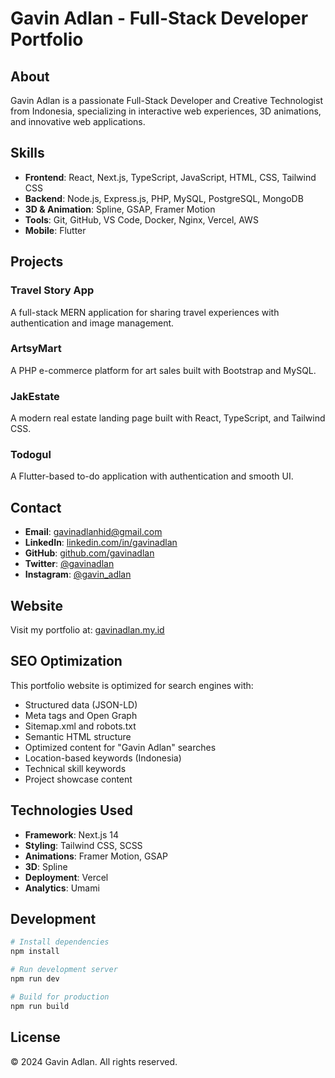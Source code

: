 # Gavin Adlan - Full-Stack Developer Portfolio

## About

Gavin Adlan is a passionate Full-Stack Developer and Creative Technologist from Indonesia, specializing in interactive web experiences, 3D animations, and innovative web applications.

## Skills

- **Frontend**: React, Next.js, TypeScript, JavaScript, HTML, CSS, Tailwind CSS
- **Backend**: Node.js, Express.js, PHP, MySQL, PostgreSQL, MongoDB
- **3D & Animation**: Spline, GSAP, Framer Motion
- **Tools**: Git, GitHub, VS Code, Docker, Nginx, Vercel, AWS
- **Mobile**: Flutter

## Projects

### Travel Story App
A full-stack MERN application for sharing travel experiences with authentication and image management.

### ArtsyMart
A PHP e-commerce platform for art sales built with Bootstrap and MySQL.

### JakEstate
A modern real estate landing page built with React, TypeScript, and Tailwind CSS.

### Todogul
A Flutter-based to-do application with authentication and smooth UI.

## Contact

- **Email**: gavinadlanhid@gmail.com
- **LinkedIn**: [linkedin.com/in/gavinadlan](https://www.linkedin.com/in/gavinadlan/)
- **GitHub**: [github.com/gavinadlan](https://github.com/gavinadlan)
- **Twitter**: [@gavinadlan](https://x.com/gavinadlan)
- **Instagram**: [@gavin_adlan](https://www.instagram.com/gavin_adlan)

## Website

Visit my portfolio at: [gavinadlan.my.id](https://gavinadlan.my.id)

## SEO Optimization

This portfolio website is optimized for search engines with:

- Structured data (JSON-LD)
- Meta tags and Open Graph
- Sitemap.xml and robots.txt
- Semantic HTML structure
- Optimized content for "Gavin Adlan" searches
- Location-based keywords (Indonesia)
- Technical skill keywords
- Project showcase content

## Technologies Used

- **Framework**: Next.js 14
- **Styling**: Tailwind CSS, SCSS
- **Animations**: Framer Motion, GSAP
- **3D**: Spline
- **Deployment**: Vercel
- **Analytics**: Umami

## Development

```bash
# Install dependencies
npm install

# Run development server
npm run dev

# Build for production
npm run build
```

## License

© 2024 Gavin Adlan. All rights reserved.
